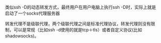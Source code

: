 类似ssh -D的动态转发方式，最终用户在用户电脑上执行ssh -D时，实际上就是启动了一个socks代理服务器

转发代理不是级联代理，两个级联代理之间是标准代理协议，转发代理则没有限制，可以是常规（比如ssh -d使用的就是tcp＋tls）或者自定义协议(比如shadowsocks)。
